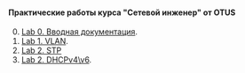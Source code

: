 #### Практические работы курса "Сетевой инженер" от OTUS

0. [Lab 0. Вводная документация](lab00/).
1. [Lab 1. VLAN](lab01/).
2. [Lab 2. STP](lab02/)
3. [Lab 2. DHCPv4\v6](lab03/).